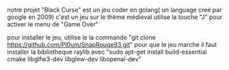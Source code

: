 notre projet "Black Curse" est un jeu coder en golang( un language creé par google en 2009)
c'est un jeu sur le thème médieval 
utilise la touche "J" pour activer le menu de "Game Over"

pour installer le jeu, utilise le la commande "git clone https://github.com/Pl0um/SnapRouge93.git"
pour que le jeu marche il faut installer la bibliotheque raylib avec "sudo apt-get install build-essential cmake libglfw3-dev libglew-dev libopenal-dev"
